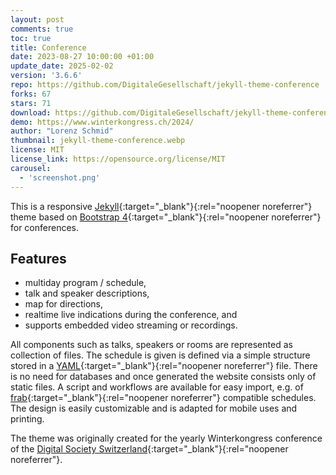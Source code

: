 ```yaml
---
layout: post
comments: true
toc: true
title: Conference
date: 2023-08-27 10:00:00 +01:00
update_date: 2025-02-02
version: '3.6.6'
repo: https://github.com/DigitaleGesellschaft/jekyll-theme-conference
forks: 67
stars: 71
download: https://github.com/DigitaleGesellschaft/jekyll-theme-conference/releases/
demo: https://www.winterkongress.ch/2024/
author: "Lorenz Schmid"
thumbnail: jekyll-theme-conference.webp
license: MIT
license_link: https://opensource.org/license/MIT
carousel:
  - 'screenshot.png'
---
```


This is a responsive [Jekyll](http://jekyllrb.com){:target="_blank"}{:rel="noopener noreferrer"} theme based on [Bootstrap 4](http://getbootstrap.com){:target="_blank"}{:rel="noopener noreferrer"} for conferences.

## Features

* multiday program / schedule,
* talk and speaker descriptions,
* map for directions,
* realtime live indications during the conference, and
* supports embedded video streaming or recordings.

All components such as talks, speakers or rooms are represented as collection of files. The schedule is given is defined via a simple structure stored in a [YAML](https://en.wikipedia.org/wiki/YAML){:target="_blank"}{:rel="noopener noreferrer"} file. There is no need for databases and once generated the website consists only of static files. A script and workflows are available for easy import, e.g. of [frab](https://github.com/frab/frab/wiki/Manual#introduction){:target="_blank"}{:rel="noopener noreferrer"} compatible schedules.
The design is easily customizable and is adapted for mobile uses and printing.

The theme was originally created for the yearly Winterkongress conference of the [Digital Society Switzerland](https://digitale-gesellschaft.ch/){:target="_blank"}{:rel="noopener noreferrer"}.
